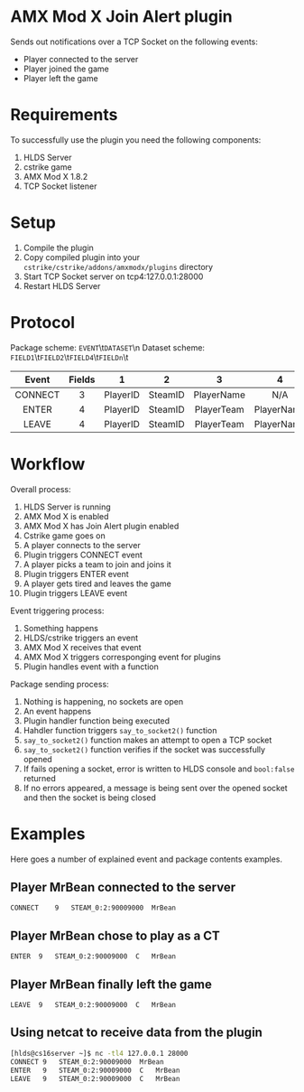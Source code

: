 AMX Mod X Join Alert plugin
===========================

Sends out notifications over a TCP Socket on the following events:
- Player connected to the server
- Player joined the game
- Player left the game

Requirements
============

To successfully use the plugin you need the following components:
1. HLDS Server 
1. cstrike game
1. AMX Mod X 1.8.2
1. TCP Socket listener

Setup
=====

1. Compile the plugin
1. Copy compiled plugin into your `cstrike/cstrike/addons/amxmodx/plugins` directory
1. Start TCP Socket server on tcp4:127.0.0.1:28000
1. Restart HLDS Server

Protocol
========

Package scheme: `EVENT`\t`DATASET`\n
Dataset scheme: `FIELD1`\t`FIELD2`\t`FIELD4`\t`FIELDn`\t

|  Event  | Fields |     1    |    2    |      3     |      4     |
|:-------:|:------:|:--------:|:-------:|:----------:|:----------:|
| CONNECT | 3      | PlayerID | SteamID | PlayerName | N/A        |
| ENTER   | 4      | PlayerID | SteamID | PlayerTeam | PlayerName |
| LEAVE   | 4      | PlayerID | SteamID | PlayerTeam | PlayerName |

Workflow
========

Overall process:

1. HLDS Server is running
1. AMX Mod X is enabled
1. AMX Mod X has Join Alert plugin enabled
1. Cstrike game goes on
1. A player connects to the server
1. Plugin triggers CONNECT event
1. A player picks a team to join and joins it
1. Plugin triggers ENTER event
1. A player gets tired and leaves the game
1. Plugin triggers LEAVE event

Event triggering process:

1. Something happens
1. HLDS/cstrike triggers an event
1. AMX Mod X receives that event
1. AMX Mod X triggers corresponging event for plugins
1. Plugin handles event with a function

Package sending process:

1. Nothing is happening, no sockets are open
1. An event happens
1. Plugin handler function being executed
1. Hahdler function triggers `say_to_socket2()` function
1. `say_to_socket2()` function makes an attempt to open a TCP socket
1. `say_to_socket2()` function verifies if the socket was successfully opened
1. If fails opening a socket, error is written to HLDS console and `bool:false` returned
1. If no errors appeared, a message is being sent over the opened socket and then the socket is being closed 


Examples
========

Here goes a number of explained event and package contents examples.

Player MrBean connected to the server
--------------------------------------

`CONNECT	9	STEAM_0:2:90009000	MrBean`

Player MrBean chose to play as a CT
-----------------------------------

`ENTER	9	STEAM_0:2:90009000	C	MrBean`

Player MrBean finally left the game
-----------------------------------

`LEAVE	9	STEAM_0:2:90009000	C	MrBean`

Using netcat to receive data from the plugin
--------------------------------------------

```bash
[hlds@cs16server ~]$ nc -tl4 127.0.0.1 28000
CONNECT	9	STEAM_0:2:90009000	MrBean
ENTER	9	STEAM_0:2:90009000	C	MrBean
LEAVE	9	STEAM_0:2:90009000	C	MrBean
```
